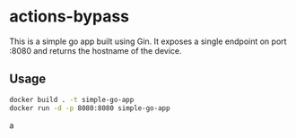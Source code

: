 # actions-bypass

This is a simple go app built using Gin. It exposes a single endpoint on port :8080 and returns the hostname of the device.

## Usage

```bash
docker build . -t simple-go-app
docker run -d -p 8080:8080 simple-go-app
```

a